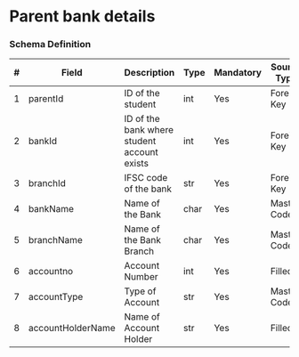 Parent bank details
===

### Schema Definition

|**#**|**Field**|**Description**|**Type**|**Mandatory**|**Source Type**|**Source overview**|**Comments**|
|---------|---------|--------|--------|--------|--------|--------|---------------|
|1|parentId|ID of the student|int|Yes|Foreign Key|-||
|2|bankId|ID of the bank where student account exists|int|Yes|Foreign Key|-||
|3|branchId|IFSC code of the bank|str|Yes|Foreign Key|-||
|4|bankName|Name of the Bank|char|Yes|Master Codes|Bank Codes||
|5|branchName|Name of the Bank Branch|char|Yes|Master Codes|Branch Codes||
|6|accountno|Account Number|int|Yes|Filled|-||
|7|accountType|Type of Account|str|Yes|Master Codes|Acc Type Codes||
|8|accountHolderName|Name of Account Holder|str|Yes|Filled|-||
